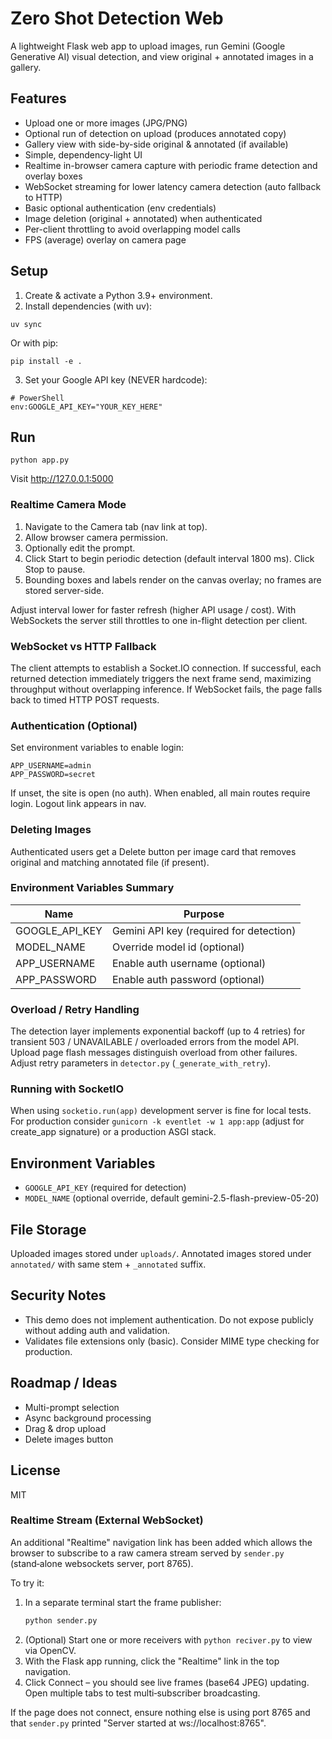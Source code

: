# Zero Shot Detection Web

A lightweight Flask web app to upload images, run Gemini (Google Generative AI) visual detection, and view original + annotated images in a gallery.

## Features
- Upload one or more images (JPG/PNG)
- Optional run of detection on upload (produces annotated copy)
- Gallery view with side-by-side original & annotated (if available)
- Simple, dependency-light UI
- Realtime in-browser camera capture with periodic frame detection and overlay boxes
 - WebSocket streaming for lower latency camera detection (auto fallback to HTTP)
 - Basic optional authentication (env credentials)
 - Image deletion (original + annotated) when authenticated
 - Per-client throttling to avoid overlapping model calls
 - FPS (average) overlay on camera page

## Setup
1. Create & activate a Python 3.9+ environment.
2. Install dependencies (with uv):
```
uv sync
```
   Or with pip:
```
pip install -e .
```
3. Set your Google API key (NEVER hardcode):
```
# PowerShell
env:GOOGLE_API_KEY="YOUR_KEY_HERE"
```

## Run
```
python app.py
```
Visit http://127.0.0.1:5000

### Realtime Camera Mode
1. Navigate to the Camera tab (nav link at top).
2. Allow browser camera permission.
3. Optionally edit the prompt.
4. Click Start to begin periodic detection (default interval 1800 ms). Click Stop to pause.
5. Bounding boxes and labels render on the canvas overlay; no frames are stored server-side.

Adjust interval lower for faster refresh (higher API usage / cost). With WebSockets the server still throttles to one in-flight detection per client.

### WebSocket vs HTTP Fallback
The client attempts to establish a Socket.IO connection. If successful, each returned detection immediately triggers the next frame send, maximizing throughput without overlapping inference. If WebSocket fails, the page falls back to timed HTTP POST requests.

### Authentication (Optional)
Set environment variables to enable login:
```
APP_USERNAME=admin
APP_PASSWORD=secret
```
If unset, the site is open (no auth). When enabled, all main routes require login. Logout link appears in nav.

### Deleting Images
Authenticated users get a Delete button per image card that removes original and matching annotated file (if present).

### Environment Variables Summary
| Name | Purpose |
|------|---------|
| GOOGLE_API_KEY | Gemini API key (required for detection) |
| MODEL_NAME | Override model id (optional) |
| APP_USERNAME | Enable auth username (optional) |
| APP_PASSWORD | Enable auth password (optional) |

### Overload / Retry Handling
The detection layer implements exponential backoff (up to 4 retries) for transient 503 / UNAVAILABLE / overloaded errors from the model API. Upload page flash messages distinguish overload from other failures. Adjust retry parameters in `detector.py` (`_generate_with_retry`).

### Running with SocketIO
When using `socketio.run(app)` development server is fine for local tests. For production consider `gunicorn -k eventlet -w 1 app:app` (adjust for create_app signature) or a production ASGI stack.

## Environment Variables
- `GOOGLE_API_KEY` (required for detection)
- `MODEL_NAME` (optional override, default gemini-2.5-flash-preview-05-20)

## File Storage
Uploaded images stored under `uploads/`.
Annotated images stored under `annotated/` with same stem + `_annotated` suffix.

## Security Notes
- This demo does not implement authentication. Do not expose publicly without adding auth and validation.
- Validates file extensions only (basic). Consider MIME type checking for production.

## Roadmap / Ideas
- Multi-prompt selection
- Async background processing
- Drag & drop upload
- Delete images button

## License
MIT

### Realtime Stream (External WebSocket)

An additional "Realtime" navigation link has been added which allows the browser to subscribe to a raw camera stream served by `sender.py` (stand‑alone websockets server, port 8765).

To try it:

1. In a separate terminal start the frame publisher:
   ```bash
   python sender.py
   ```
2. (Optional) Start one or more receivers with `python reciver.py` to view via OpenCV.
3. With the Flask app running, click the "Realtime" link in the top navigation.
4. Click Connect – you should see live frames (base64 JPEG) updating. Open multiple tabs to test multi‑subscriber broadcasting.

If the page does not connect, ensure nothing else is using port 8765 and that `sender.py` printed "Server started at ws://localhost:8765".

